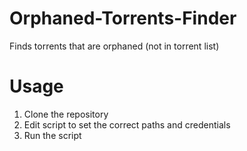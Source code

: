 # Orphaned-Torrents-Finder
Finds torrents that are orphaned (not in torrent list)

# Usage

1. Clone the repository
2. Edit script to set the correct paths and credentials
3. Run the script
